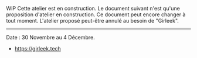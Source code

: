 WIP
Cette atelier est en construction.
Le document suivant n'est qu'une proposition d'atelier en construction.
Ce document peut encore changer à tout moment.
L'atelier proposé peut-être annulé au besoin de "Girleek".

----------------------------------------


Date : 30 Novembre au 4 Décembre.
- https://girleek.tech

